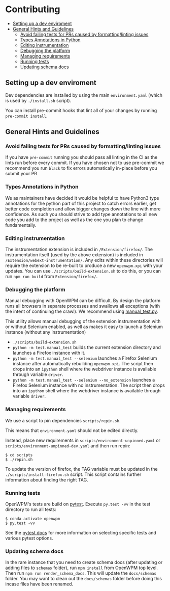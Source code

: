 # Contributing <!-- omit in toc -->


- [Setting up a dev enviroment](#setting-up-a-dev-enviroment)
- [General Hints and Guidelines](#general-hints-and-guidelines)
  - [Avoid failing tests for PRs caused by formatting/linting issues](#avoid-failing-tests-for-prs-caused-by-formattinglinting-issues)
  - [Types Annotations in Python](#types-annotations-in-python)
  - [Editing instrumentation](#editing-instrumentation)
  - [Debugging the platform](#debugging-the-platform)
  - [Managing requirements](#managing-requirements)
  - [Running tests](#running-tests)
  - [Updating schema docs](#updating-schema-docs)

## Setting up a dev enviroment
Dev dependencies are installed by using the main `environment.yaml` (which
is used by `./install.sh` script).

You can install pre-commit hooks that lint all of your changes by
running `pre-commit install`.

## General Hints and Guidelines

### Avoid failing tests for PRs caused by formatting/linting issues

If you have `pre-commit` running you should pass all linting in the CI as the lints run before every commit.
If you have chosen not to use pre-commit we recommend you run `black` to fix errors automatically in-place before you submit your PR

### Types Annotations in Python

We as maintainers have decided it would be helpful to have Python3 type annotations
for the python part of this project to catch errors earlier, get better
code completion and allow bigger changes down the line with more confidence.
As such you should strive to add type annotations to all new code you add to
the project as well as the one you plan to change fundamentally.

### Editing instrumentation

The instrumentation extension is included in `/Extension/firefox/`.
The instrumentation itself (used by the above extension) is included in
`/Extension/webext-instrumentation/`.
Any edits within these directories will require the extension to be re-built to produce
a new `openwpm.xpi` with your updates. You can use `./scripts/build-extension.sh` to do this,
or you can run `npm run build` from `Extension/firefox/`.

### Debugging the platform

Manual debugging with OpenWPM can be difficult. By design the platform runs all
browsers in separate processes and swallows all exceptions (with the intent of
continuing the crawl). We recommend using
[manual_test.py](test/manual_test.py).

This utility allows manual debugging of the extension instrumentation with or
without Selenium enabled, as well as makes it easy to launch a Selenium
instance (without any instrumentation)
* `./scripts/build-extension.sh`
* `python -m test.manual_test` builds the current extension directory
  and launches a Firefox instance with it.
* `python -m test.manual_test --selenium` launches a Firefox Selenium instance
  after automatically rebuilding `openwpm.xpi`. The script then
  drops into an `ipython` shell where the webdriver instance is available
  through variable `driver`.
* `python -m test.manual_test --selenium --no_extension` launches a Firefox Selenium
  instance with no instrumentation. The script then
  drops into an `ipython` shell where the webdriver instance is available
  through variable `driver`.

### Managing requirements

We use a script to pin dependencies `scripts/repin.sh`.

This means that `environment.yaml` should not be edited directly.

Instead, place new requirements in `scripts/environment-unpinned.yaml` or `scripts/environment-unpinned-dev.yaml`
and then run repin:

    $ cd scripts
    $ ./repin.sh

To update the version of firefox, the TAG variable must be updated in the `./scripts/install-firefox.sh`
script. This script contains further information about finding the right TAG.

### Running tests

OpenWPM's tests are build on [pytest](https://docs.pytest.org/en/latest/). Execute `py.test -vv`
in the test directory to run all tests:

    $ conda activate openwpm
    $ py.test -vv

See the [pytest docs](https://docs.pytest.org/en/latest/) for more information on selecting
specific tests and various pytest options.


### Updating schema docs

In the rare instance that you need to create schema docs
(after updating or adding files to `schemas` folder), run `npm install`
from OpenWPM top level. Then run `npm run render_schema_docs`. This will update the
`docs/schemas` folder. You may want to clean out the `docs/schemas` folder before doing this
incase files have been renamed.
